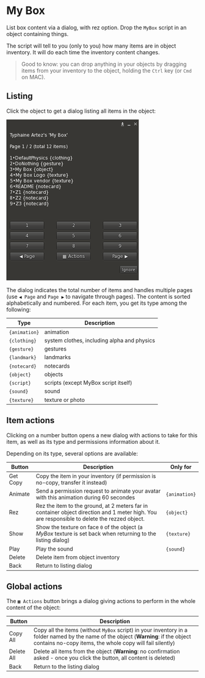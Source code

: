 # My Box

List box content via a dialog, with rez option. Drop the `MyBox` script in an object containing things.

The script will tell to you (only to you) how many items are in object inventory. It will do each time the inventory content changes.

> Good to know: you can drop anything in your objects by dragging items from your inventory to the object, holding the `Ctrl` key (or `Cmd` on MAC).

## Listing

Click the object to get a dialog listing all items in the object:

![Example showing a dialog](Dialog.png)

The dialog indicates the total number of items and handles multiple pages (use `◀ Page` and `Page ▶` to navigate through pages). The content is sorted alphabetically and numbered. For each item, you get its type among the following:

Type | Description
-----|------------
`{animation}` | animation
`{clothing}` | system clothes, including alpha and physics
`{gesture}`  | gestures
`{landmark}` | landmarks
`{notecard}` | notecards
`{object}`   | objects
`{script}`   | scripts (except MyBox script itself)
`{sound}`    | sound
`{texture}`  | texture or photo

## Item actions

Clicking on a number button opens a new dialog with actions to take for this item, as well as its type and permissions information about it.

Depending on its type, several options are available:

Button | Description | Only for
-------|-------------|---------
Get Copy | Copy the item in your inventory (if permission is no-copy, transfer it instead) |
Animate | Send a permission request to animate your avatar with this animation during 60 secondes | `{animation}`
Rez | Rez the item to the ground, at 2 meters far in container object direction and 1 meter high. You are responsible to delete the rezzed object. | `{object}`
Show | Show the texture on face `0` of the object (a *MyBox* texture is set back when returning to the listing dialog) | `{texture}`
Play | Play the sound | `{sound}`
Delete | Delete item from object inventory |
Back | Return to listing dialog |

## Global actions

The `▦ Actions` button brings a dialog giving actions to perform in the whole content of the object:

Button | Description
-------|------------
Copy All | Copy all the items (without `MyBox` script) in your inventory in a folder named by the name of the object (**Warning**: if the object contains no-copy items, the whole copy will fail silently)
Delete All | Delete all items from the object (**Warning**: no confirmation asked - once you click the button, all content is deleted)
Back | Return to the listing dialog
